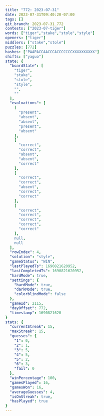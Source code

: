```yaml
---
title: "772: 2023-07-31"
date: 2023-07-31T09:40:20-07:00
tags: []
git_branch: 2023-07-31_772
contests: ["2023-07-tiger"]
words: ["tiger","stake","stole","style"]
openers: ["tiger"]
middlers: ["stake","stole"]
puzzles: [772]
hashes: ["PAAPACCAACCCACCCCCCCXXXXXXXXXX"]
shifts: ["yaguo"]
state: {
  "boardState": [
    "tiger",
    "stake",
    "stole",
    "style",
    "",
    ""
  ],
  "evaluations": [
    [
      "present",
      "absent",
      "absent",
      "present",
      "absent"
    ],
    [
      "correct",
      "correct",
      "absent",
      "absent",
      "correct"
    ],
    [
      "correct",
      "correct",
      "absent",
      "correct",
      "correct"
    ],
    [
      "correct",
      "correct",
      "correct",
      "correct",
      "correct"
    ],
    null,
    null
  ],
  "rowIndex": 4,
  "solution": "style",
  "gameStatus": "WIN",
  "lastPlayedTs": 1690821620952,
  "lastCompletedTs": 1690821620952,
  "hardMode": true,
  "settings": {
    "hardMode": true,
    "darkMode": true,
    "colorblindMode": false
  },
  "gameId": 2115,
  "dayOffset": 772,
  "timestamp": 1690821620
}
stats: {
  "currentStreak": 15,
  "maxStreak": 15,
  "guesses": {
    "1": 0,
    "2": 1,
    "3": 5,
    "4": 5,
    "5": 2,
    "6": 3,
    "fail": 0
  },
  "winPercentage": 100,
  "gamesPlayed": 16,
  "gamesWon": 16,
  "averageGuesses": 4,
  "isOnStreak": true,
  "hasPlayed": true
}
---
```

<!-- more -->

